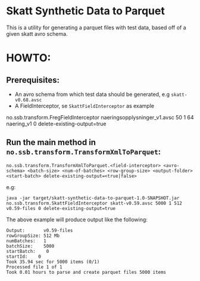 # Skatt Synthetic Data to Parquet
This is a utility for generating a parquet files with test data, based off of a given skatt avro schema.

# HOWTO:

## Prerequisites:
* An avro schema from which test data should be generated, e.g `skatt-v0.68.avsc`
* A FieldInterceptor, se `SkattFieldInterceptor` as example

no.ssb.transform.FregFieldInterceptor naeringsopplysninger_v1.avsc 50 1 64 naering_v1 0 delete-existing-output=true

## Run the main method in `no.ssb.transform.TransformXmlToParquet`:
```
no.ssb.transform.TransformXmlToParquet.<field-interceptor> <avro-schema> <batch-size> <num-of-batches> <row-group-size> <output-folder> <start-batch> delete-existing-output=<true|false>
```
e.g:
```
java -jar target/skatt-synthetic-data-to-parquet-1.0-SNAPSHOT.jar no.ssb.transform.SkattFieldInterceptor skatt-v0.59.avsc 5000 1 512 v0.59-files 0 delete-existing-output=true
```

The above example will produce output like the following:
```
Output:       v0.59-files 
rowGroupSize: 512 Mb
numBatches:   1
batchSize:    5000
startBatch:    0
startId:    0
Took 35.94 sec for 5000 items (0/1)
Processed file 1 of 1
Took 0.01 hours to parse and create parquet files 5000 items
```

